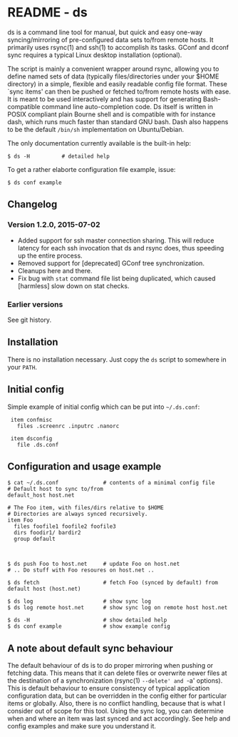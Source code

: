 README - ds
===========

ds is a command line tool for manual, but quick and easy one-way
syncing/mirroring of pre-configured data sets to/from remote hosts. It primarily
uses rsync(1) and ssh(1) to accomplish its tasks. GConf and dconf sync requires
a typical Linux desktop installation (optional).

The script is mainly a convenient wrapper around rsync, allowing you to define
named sets of data (typically files/directories under your $HOME directory) in a
simple, flexible and easily readable config file format. These \`sync items' can
then be pushed or fetched to/from remote hosts with ease. It is meant to be used
interactively and has support for generating Bash-compatible command line
auto-completion code. Ds itself is written in POSIX compliant plain Bourne shell
and is compatible with for instance dash, which runs much faster than standard
GNU bash. Dash also happens to be the default `/bin/sh` implementation on
Ubuntu/Debian.

The only documentation currently available is the built-in help:

    $ ds -H          # detailed help

To get a rather elaborte configuration file example, issue:

    $ ds conf example

Changelog
---------

### Version 1.2.0, 2015-07-02 ###

- Added support for ssh master connection sharing. This will reduce latency for
  each ssh invocation that ds and rsync does, thus speeding up the entire
  process.
- Removed support for [deprecated] GConf tree synchronization.
- Cleanups here and there.
- Fix bug with `stat` command file list being duplicated, which caused [harmless]
  slow down on stat checks.

### Earlier versions ###

See git history.


Installation
------------

There is no installation necessary. Just copy the `ds` script to somewhere in
your `PATH`.


Initial config
--------------

Simple example of initial config which can be put into `~/.ds.conf`:

     item confmisc
       files .screenrc .inputrc .nanorc

     item dsconfig
       file .ds.conf


Configuration and usage example
-------------------------------

    $ cat ~/.ds.conf              # contents of a minimal config file
    # Default host to sync to/from
    default_host host.net

    # The Foo item, with files/dirs relative to $HOME
    # Directories are always synced recursively.
    item Foo
      files foofile1 foofile2 foofile3
      dirs foodir1/ bardir2
      group default



    $ ds push Foo to host.net     # update Foo on host.net
    # .. Do stuff with Foo resoures on host.net ..

    $ ds fetch                    # fetch Foo (synced by default) from default host (host.net)

    $ ds log                      # show sync log
    $ ds log remote host.net      # show sync log on remote host host.net

    $ ds -H                       # show detailed help
    $ ds conf example             # show example config


A note about default sync behaviour
-----------------------------------

The default behaviour of ds is to do proper mirroring when pushing or fetching
data. This means that it can delete files or overwrite newer files at the
destination of a synchronization (rsync(1) `--delete' and `-a' options). This is
default behaviour to ensure consistency of typical application configuration
data, but can be overridden in the config either for particular items or
globally. Also, there is no conflict handling, because that is what I consider
out of scope for this tool. Using the sync log, you can determine when and where
an item was last synced and act accordingly. See help and config examples and
make sure you understand it.
